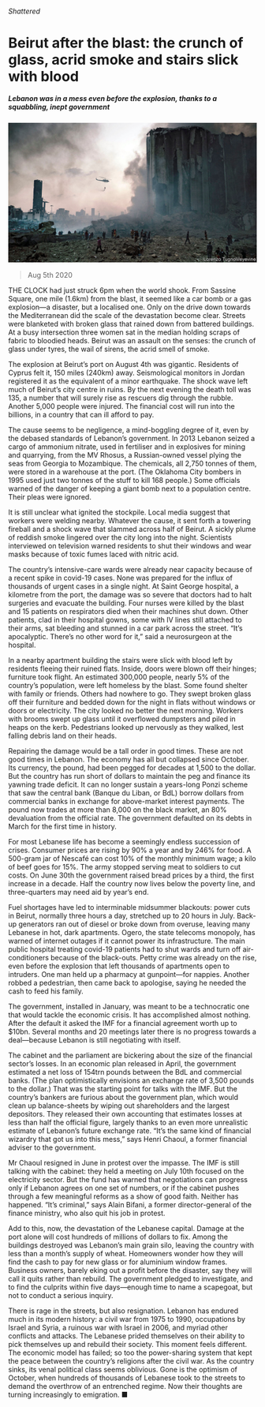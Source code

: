 ###### Shattered

# Beirut after the blast: the crunch of glass, acrid smoke and stairs slick with blood 

##### Lebanon was in a mess even before the explosion, thanks to a squabbling, inept government 

![image](images/20200808_MAP501.jpg) 

> Aug 5th 2020 

THE CLOCK had just struck 6pm when the world shook. From Sassine Square, one mile (1.6km) from the blast, it seemed like a car bomb or a gas explosion—a disaster, but a localised one. Only on the drive down towards the Mediterranean did the scale of the devastation become clear. Streets were blanketed with broken glass that rained down from battered buildings. At a busy intersection three women sat in the median holding scraps of fabric to bloodied heads. Beirut was an assault on the senses: the crunch of glass under tyres, the wail of sirens, the acrid smell of smoke.

The explosion at Beirut’s port on August 4th was gigantic. Residents of Cyprus felt it, 150 miles (240km) away. Seismological monitors in Jordan registered it as the equivalent of a minor earthquake. The shock wave left much of Beirut’s city centre in ruins. By the next evening the death toll was 135, a number that will surely rise as rescuers dig through the rubble. Another 5,000 people were injured. The financial cost will run into the billions, in a country that can ill afford to pay.


The cause seems to be negligence, a mind-boggling degree of it, even by the debased standards of Lebanon’s government. In 2013 Lebanon seized a cargo of ammonium nitrate, used in fertiliser and in explosives for mining and quarrying, from the MV Rhosus, a Russian-owned vessel plying the seas from Georgia to Mozambique. The chemicals, all 2,750 tonnes of them, were stored in a warehouse at the port. (The Oklahoma City bombers in 1995 used just two tonnes of the stuff to kill 168 people.) Some officials warned of the danger of keeping a giant bomb next to a population centre. Their pleas were ignored.

It is still unclear what ignited the stockpile. Local media suggest that workers were welding nearby. Whatever the cause, it sent forth a towering fireball and a shock wave that slammed across half of Beirut. A sickly plume of reddish smoke lingered over the city long into the night. Scientists interviewed on television warned residents to shut their windows and wear masks because of toxic fumes laced with nitric acid. 

The country’s intensive-care wards were already near capacity because of a recent spike in covid-19 cases. None was prepared for the influx of thousands of urgent cases in a single night. At Saint George hospital, a kilometre from the port, the damage was so severe that doctors had to halt surgeries and evacuate the building. Four nurses were killed by the blast and 15 patients on respirators died when their machines shut down. Other patients, clad in their hospital gowns, some with IV lines still attached to their arms, sat bleeding and stunned in a car park across the street. “It’s apocalyptic. There’s no other word for it,” said a neurosurgeon at the hospital.

In a nearby apartment building the stairs were slick with blood left by residents fleeing their ruined flats. Inside, doors were blown off their hinges; furniture took flight. An estimated 300,000 people, nearly 5% of the country’s population, were left homeless by the blast. Some found shelter with family or friends. Others had nowhere to go. They swept broken glass off their furniture and bedded down for the night in flats without windows or doors or electricity. The city looked no better the next morning. Workers with brooms swept up glass until it overflowed dumpsters and piled in heaps on the kerb. Pedestrians looked up nervously as they walked, lest falling debris land on their heads.

Repairing the damage would be a tall order in good times. These are not good times in Lebanon. The economy has all but collapsed since October. Its currency, the pound, had been pegged for decades at 1,500 to the dollar. But the country has run short of dollars to maintain the peg and finance its yawning trade deficit. It can no longer sustain a years-long Ponzi scheme that saw the central bank (Banque du Liban, or BdL) borrow dollars from commercial banks in exchange for above-market interest payments. The pound now trades at more than 8,000 on the black market, an 80% devaluation from the official rate. The government defaulted on its debts in March for the first time in history.

For most Lebanese life has become a seemingly endless succession of crises. Consumer prices are rising by 90% a year and by 246% for food. A 500-gram jar of Nescafé can cost 10% of the monthly minimum wage; a kilo of beef goes for 15%. The army stopped serving meat to soldiers to cut costs. On June 30th the government raised bread prices by a third, the first increase in a decade. Half the country now lives below the poverty line, and three-quarters may need aid by year’s end.

Fuel shortages have led to interminable midsummer blackouts: power cuts in Beirut, normally three hours a day, stretched up to 20 hours in July. Back-up generators ran out of diesel or broke down from overuse, leaving many Lebanese in hot, dark apartments. Ogero, the state telecoms monopoly, has warned of internet outages if it cannot power its infrastructure. The main public hospital treating covid-19 patients had to shut wards and turn off air-conditioners because of the black-outs. Petty crime was already on the rise, even before the explosion that left thousands of apartments open to intruders. One man held up a pharmacy at gunpoint—for nappies. Another robbed a pedestrian, then came back to apologise, saying he needed the cash to feed his family.

The government, installed in January, was meant to be a technocratic one that would tackle the economic crisis. It has accomplished almost nothing. After the default it asked the IMF for a financial agreement worth up to $10bn. Several months and 20 meetings later there is no progress towards a deal—because Lebanon is still negotiating with itself.

The cabinet and the parliament are bickering about the size of the financial sector’s losses. In an economic plan released in April, the government estimated a net loss of 154trn pounds between the BdL and commercial banks. (The plan optimistically envisions an exchange rate of 3,500 pounds to the dollar.) That was the starting point for talks with the IMF. But the country’s bankers are furious about the government plan, which would clean up balance-sheets by wiping out shareholders and the largest depositors. They released their own accounting that estimates losses at less than half the official figure, largely thanks to an even more unrealistic estimate of Lebanon’s future exchange rate. “It’s the same kind of financial wizardry that got us into this mess,” says Henri Chaoul, a former financial adviser to the government.

Mr Chaoul resigned in June in protest over the impasse. The IMF is still talking with the cabinet: they held a meeting on July 10th focused on the electricity sector. But the fund has warned that negotiations can progress only if Lebanon agrees on one set of numbers, or if the cabinet pushes through a few meaningful reforms as a show of good faith. Neither has happened. “It’s criminal,” says Alain Bifani, a former director-general of the finance ministry, who also quit his job in protest.

Add to this, now, the devastation of the Lebanese capital. Damage at the port alone will cost hundreds of millions of dollars to fix. Among the buildings destroyed was Lebanon’s main grain silo, leaving the country with less than a month’s supply of wheat. Homeowners wonder how they will find the cash to pay for new glass or for aluminium window frames. Business owners, barely eking out a profit before the disaster, say they will call it quits rather than rebuild. The government pledged to investigate, and to find the culprits within five days—enough time to name a scapegoat, but not to conduct a serious inquiry.

There is rage in the streets, but also resignation. Lebanon has endured much in its modern history: a civil war from 1975 to 1990, occupations by Israel and Syria, a ruinous war with Israel in 2006, and myriad other conflicts and attacks. The Lebanese prided themselves on their ability to pick themselves up and rebuild their society. This moment feels different. The economic model has failed; so too the power-sharing system that kept the peace between the country’s religions after the civil war. As the country sinks, its venal political class seems oblivious. Gone is the optimism of October, when hundreds of thousands of Lebanese took to the streets to demand the overthrow of an entrenched regime. Now their thoughts are turning increasingly to emigration. ■

